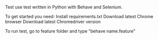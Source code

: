 Test use test written in Python with Behave and Selenium.

To get started you need:
    Install requirements.txt
    Download latest Chrome browser
    Download latest Chromedriver version

To run test, go to feature folder and type "behave name.feature"
